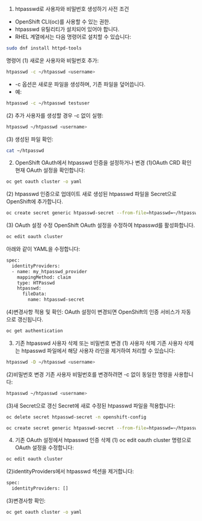 1. htpasswd로 사용자와 비밀번호 생성하기
사전 조건
- OpenShift CLI(oc)를 사용할 수 있는 권한.
- htpasswd 유틸리티가 설치되어 있어야 합니다.
- RHEL 계열에서는 다음 명령어로 설치할 수 있습니다:

```bash
sudo dnf install httpd-tools
```

명령어
(1) 새로운 사용자와 비밀번호 추가:

```bash
htpasswd -c ~/htpasswd <username>
```
- -c 옵션은 새로운 파일을 생성하며, 기존 파일을 덮어씁니다.
- 예:

```bash
htpasswd -c ~/htpasswd testuser
```
(2) 추가 사용자를 생성할 경우 -c 없이 실행:

```bash
htpasswd ~/htpasswd <username>
```

(3) 생성된 파일 확인:

```bash
cat ~/htpasswd
```

2. OpenShift OAuth에서 htpasswd 인증을 설정하거나 변경
(1)OAuth CRD 확인 현재 OAuth 설정을 확인합니다:

```bash
oc get oauth cluster -o yaml
```

(2) htpasswd 인증으로 업데이트 새로 생성된 htpasswd 파일을 Secret으로 OpenShift에 추가합니다.

```bash
oc create secret generic htpasswd-secret --from-file=htpasswd=~/htpasswd -n openshift-config
```

(3) OAuth 설정 수정 OpenShift OAuth 설정을 수정하여 htpasswd를 활성화합니다.

```bash
oc edit oauth cluster
```

아래와 같이 YAML을 수정합니다:

```bash
spec:
  identityProviders:
  - name: my_htpasswd_provider
    mappingMethod: claim
    type: HTPasswd
    htpasswd:
      fileData:
        name: htpasswd-secret
```

(4)변경사항 적용 및 확인: OAuth 설정이 변경되면 OpenShift의 인증 서비스가 자동으로 갱신됩니다.

```bash
oc get authentication
```

3. 기존 htpasswd 사용자 삭제 또는 비밀번호 변경
(1) 사용자 삭제 기존 사용자 삭제는 htpasswd 파일에서 해당 사용자 라인을 제거하여 처리할 수 있습니다:

```bash
htpasswd -D ~/htpasswd <username>
```

(2)비밀번호 변경 기존 사용자 비밀번호를 변경하려면 -c 없이 동일한 명령을 사용합니다:

```bash
htpasswd ~/htpasswd <username>
```

(3)새 Secret으로 갱신 Secret에 새로 수정된 htpasswd 파일을 적용합니다:

```bash
oc delete secret htpasswd-secret -n openshift-config
```

```bash
oc create secret generic htpasswd-secret --from-file=htpasswd=~/htpasswd -n openshift-config
```

4. 기존 OAuth 설정에서 htpasswd 인증 삭제
(1) oc edit oauth cluster 명령으로 OAuth 설정을 수정합니다:
```bash
oc edit oauth cluster
```

(2)identityProviders에서 htpasswd 섹션을 제거합니다:

```bash
spec:
  identityProviders: []
```

(3)변경사항 확인:

```bash
oc get oauth cluster -o yaml
```
